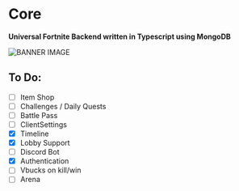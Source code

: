 # Core

**Universal Fortnite Backend written in Typescript using MongoDB**

![BANNER IMAGE](https://cdn2.unrealengine.com/13br-summersplash-announce-blogheader-1920x1080-351855302.jpg)

## To Do:

- [ ] Item Shop
- [ ] Challenges / Daily Quests
- [ ] Battle Pass
- [ ] ClientSettings
- [x] Timeline
- [x] Lobby Support
- [ ] Discord Bot
- [x] Authentication
- [ ] Vbucks on kill/win
- [ ] Arena
